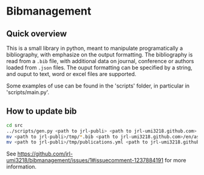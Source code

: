 # Bibmanagement

Quick overview
--------------
This is a small library in python, meant to manipulate programatically a bibliography, with emphasize on the output formatting.
The bibliography is read from a `.bib` file, with additional data on journal, conference or authors loaded from `.json` files. The ouput formatting can be specified by a string, and ouput to text, word or excel files are supported.

Some examples of use can be found in the 'scripts' folder, in particular in 'scripts/main.py'.

How to update bib
--------------
```bash
cd src
../scripts/gen.py <path to jrl-publi> <path to jrl-umi3218.github.com>
mv <path to jrl-publi>/tmp/*.bib <path to jrl-umi3218.github.com>/en/assets/bib
mv <path to jrl-publi>/tmp/publications.yml <path to jrl-umi3218.github.com>/_data
```
See https://github.com/jrl-umi3218/bibmanagement/issues/1#issuecomment-1237884191 for more information.
